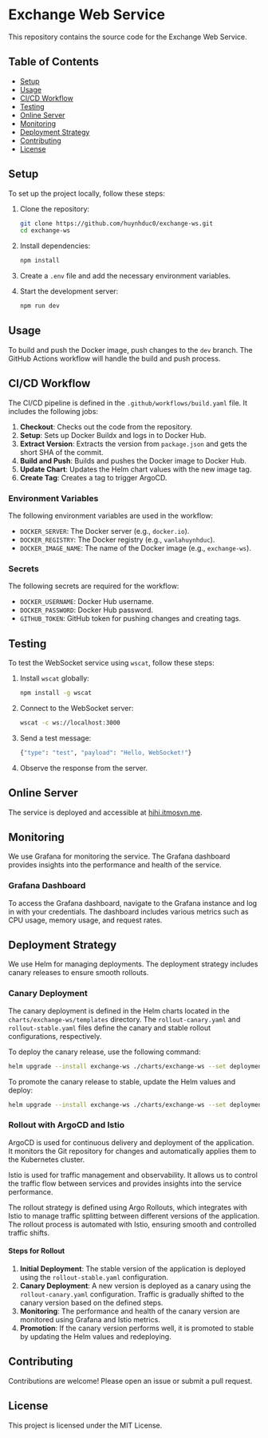# Exchange Web Service

This repository contains the source code for the Exchange Web Service.

## Table of Contents

- [Setup](#setup)
- [Usage](#usage)
- [CI/CD Workflow](#cicd-workflow)
- [Testing](#testing)
- [Online Server](#online-server)
- [Monitoring](#monitoring)
- [Deployment Strategy](#deployment-strategy)
- [Contributing](#contributing)
- [License](#license)

## Setup

To set up the project locally, follow these steps:

1. Clone the repository:
    ```sh
    git clone https://github.com/huynhduc0/exchange-ws.git
    cd exchange-ws
    ```

2. Install dependencies:
    ```sh
    npm install
    ```

3. Create a `.env` file and add the necessary environment variables.

4. Start the development server:
    ```sh
    npm run dev
    ```

## Usage

To build and push the Docker image, push changes to the `dev` branch. The GitHub Actions workflow will handle the build and push process.

## CI/CD Workflow

The CI/CD pipeline is defined in the `.github/workflows/build.yaml` file. It includes the following jobs:

1. **Checkout**: Checks out the code from the repository.
2. **Setup**: Sets up Docker Buildx and logs in to Docker Hub.
3. **Extract Version**: Extracts the version from `package.json` and gets the short SHA of the commit.
4. **Build and Push**: Builds and pushes the Docker image to Docker Hub.
5. **Update Chart**: Updates the Helm chart values with the new image tag.
6. **Create Tag**: Creates a tag to trigger ArgoCD.

### Environment Variables

The following environment variables are used in the workflow:

- `DOCKER_SERVER`: The Docker server (e.g., `docker.io`).
- `DOCKER_REGISTRY`: The Docker registry (e.g., `vanlahuynhduc`).
- `DOCKER_IMAGE_NAME`: The name of the Docker image (e.g., `exchange-ws`).

### Secrets

The following secrets are required for the workflow:

- `DOCKER_USERNAME`: Docker Hub username.
- `DOCKER_PASSWORD`: Docker Hub password.
- `GITHUB_TOKEN`: GitHub token for pushing changes and creating tags.

## Testing

To test the WebSocket service using `wscat`, follow these steps:

1. Install `wscat` globally:
    ```sh
    npm install -g wscat
    ```

2. Connect to the WebSocket server:
    ```sh
    wscat -c ws://localhost:3000
    ```

3. Send a test message:
    ```sh
    {"type": "test", "payload": "Hello, WebSocket!"}
    ```

4. Observe the response from the server.

## Online Server

The service is deployed and accessible at [hihi.itmosvn.me](http://hihi.itmosvn.me).

## Monitoring

We use Grafana for monitoring the service. The Grafana dashboard provides insights into the performance and health of the service.

### Grafana Dashboard

To access the Grafana dashboard, navigate to the Grafana instance and log in with your credentials. The dashboard includes various metrics such as CPU usage, memory usage, and request rates.

## Deployment Strategy

We use Helm for managing deployments. The deployment strategy includes canary releases to ensure smooth rollouts.

### Canary Deployment

The canary deployment is defined in the Helm charts located in the `charts/exchange-ws/templates` directory. The `rollout-canary.yaml` and `rollout-stable.yaml` files define the canary and stable rollout configurations, respectively.

To deploy the canary release, use the following command:
```sh
helm upgrade --install exchange-ws ./charts/exchange-ws --set deployment.image.tags.canary=<new-canary-tag>
```

To promote the canary release to stable, update the Helm values and deploy:
```sh
helm upgrade --install exchange-ws ./charts/exchange-ws --set deployment.image.tags.stable=<canary-tag>
```

### Rollout with ArgoCD and Istio

ArgoCD is used for continuous delivery and deployment of the application. It monitors the Git repository for changes and automatically applies them to the Kubernetes cluster.

Istio is used for traffic management and observability. It allows us to control the traffic flow between services and provides insights into the service performance.

The rollout strategy is defined using Argo Rollouts, which integrates with Istio to manage traffic splitting between different versions of the application. The rollout process is automated with Istio, ensuring smooth and controlled traffic shifts.

#### Steps for Rollout

1. **Initial Deployment**: The stable version of the application is deployed using the `rollout-stable.yaml` configuration.
2. **Canary Deployment**: A new version is deployed as a canary using the `rollout-canary.yaml` configuration. Traffic is gradually shifted to the canary version based on the defined steps.
3. **Monitoring**: The performance and health of the canary version are monitored using Grafana and Istio metrics.
4. **Promotion**: If the canary version performs well, it is promoted to stable by updating the Helm values and redeploying.

## Contributing

Contributions are welcome! Please open an issue or submit a pull request.

## License

This project is licensed under the MIT License.